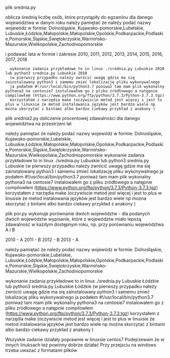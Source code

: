 plik srednia.py

 oblicza średnią liczbę  osób, które przystąpiły do egzaminu dla danego województwa w danym roku
należy pamiętać że należy podać nazwy wojewódz w formie: Dolnośląskie,
Kujawsko-pomorskie,Lubelskie, Lubuskie,Łódzkie,Małopolskie,Małopolskie,Opolskie,Podkarpackie,Podlaskie,Pomorskie,Śląskie,Świętokrzyskie,Warmińsko-Mazurskie,Wielkopolskie,Zachodniopomorskie

 i podawać lata w formie i zakresie 2010,  2011, 2012,  2013, 2014, 2015, 2016, 2017, 2018
 
      wykonanie zadania przykładowe to in linux ./srednia.py Lubuskie 2010 lub python3 srednia.py Lubuskie 2010
	  (w pierwszy przypadku należy zwrócić uwagę gdzie ma się zainstalowany python3 i samemu zmieć lokalizację pliku wykonywalnego 
	  ja podałem #!/usr/local/bin/python3.7 poniważ tam mam plik wykonalny pythona3 na centosie7 instalowałem go z pliku zródłowego a natępnie compilowłem (https://www.python.org/ftp/python/3.7.3/Python-3.7.3.tgz)
	  korzystałem z narzędia make (oczywiscie metod jest więcej i jest to plus w linuxsie że metod instalowania języków jest bardzo wiele np można skorzytać z bintami albo bardzo ciekawy przykład z anakony )


plik srednia2.py 
	  obliczenie procentowej zdawalności dla danego województwa na przestrzeni lat

należy pamiętać że należy podać nazwy wojewódz w formie: Dolnośląskie,
Kujawsko-pomorskie,Lubelskie, Lubuskie,Łódzkie,Małopolskie,Małopolskie,Opolskie,Podkarpackie,Podlaskie,Pomorskie,Śląskie,Świętokrzyskie,Warmińsko-Mazurskie,Wielkopolskie,Zachodniopomorskie
wykonanie zadania przykładowe to in linux ./srednia.py Lubuskie lub python3 srednia.py Lubuskie
	  (w pierwszy przypadku należy zwrócić uwagę gdzie ma się zainstalowany python3 i samemu zmieć lokalizację pliku wykonywalnego 
	  ja podałem #!/usr/local/bin/python3.7 poniważ tam mam plik wykonalny pythona3 na centosie7 instalowałem go z pliku zródłowego a natępnie compilowłem (https://www.python.org/ftp/python/3.7.3/Python-3.7.3.tgz)
	  korzystałem z narzędia make (oczywiscie metod jest więcej i jest to plus w linuxsie że metod instalowania języków jest bardzo wiele np można skorzytać z bintami albo bardzo ciekawy przykład z anakony )


	 
plik por.py
 wykonuje porównanie dwóch województw - dla podanych dwóch województw wypisanie, które z województw miało lepszą zdawalność w każdym dostępnym roku, np. przy porównaniu województwa A i B

2010 - A
2011 - B
2012 - B
2013 - A 	

należy pamiętać że należy podać nazwy wojewódz w formie: Dolnośląskie,
Kujawsko-pomorskie,Lubelskie, Lubuskie,Łódzkie,Małopolskie,Małopolskie,Opolskie,Podkarpackie,Podlaskie,Pomorskie,Śląskie,Świętokrzyskie,Warmińsko-Mazurskie,Wielkopolskie,Zachodniopomorskie
  
wykonanie zadania przykładowe to in linux ./srednia.py Lubuskie Łódzkie lub python3 srednia.py Lubuskie Łódzkie
  (w pierwszy przypadku należy zwrócić uwagę gdzie ma się zainstalowany python3 i samemu zmieć lokalizację pliku wykonywalnego 
	  ja podałem #!/usr/local/bin/python3.7 poniważ tam mam plik wykonalny pythona3 na centosie7 instalowałem go z pliku zródłowego a natępnie compilowłem (https://www.python.org/ftp/python/3.7.3/Python-3.7.3.tgz)
	  korzystałem z narzędia make (oczywiscie metod jest więcej i jest to plus w linuxsie że metod instalowania języków jest bardzo wiele np można skorzytać z bintami albo bardzo ciekawy przykład z anakony )


Wszyskie zadanie działały poprawnie w linuxsie centos7
Podejrzewam że w innych linuksach też powinny dobrze działać
Przy przejsciu na windows trzeba uważać z formatami plików
 
